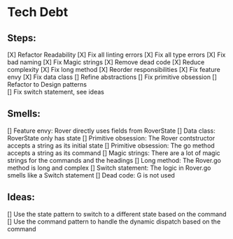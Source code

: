 # Tech Debt

## Steps:
[X] Refactor Readability
    [X] Fix all linting errors
    [X] Fix all type errors
    [X] Fix bad naming
    [X] Fix Magic strings
    [X] Remove dead code
[X] Reduce complexity
    [X] Fix long method
[X] Reorder responsibilities
    [X] Fix feature envy 
    [X] Fix data class
[] Refine abstractions
    [] Fix primitive obsession
[] Refactor to Design patterns    
    [] Fix switch statement, see ideas

## Smells:
[] Feature envy: Rover directly uses fields from RoverState
[] Data class: RoverState only has state
[] Primitive obsession: The Rover contstructor accepts a string as its initial state
[] Primitive obsession: The go method accepts a string as its command
[] Magic strings: There are a lot of magic strings for the commands and the headings
[] Long method: The Rover.go method is long and complex
[] Switch statement: The logic in Rover.go smells like a Switch statement
[] Dead code: G is not used

## Ideas:
[] Use the state pattern to switch to a different state based on the command
[] Use the command pattern to handle the dynamic dispatch based on the command